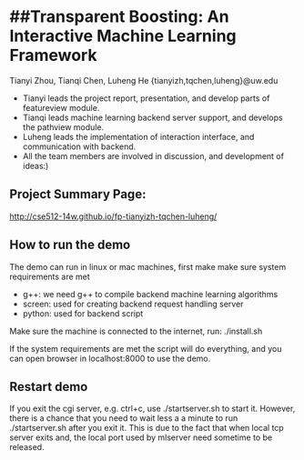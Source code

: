 ##Transparent Boosting: An Interactive Machine Learning Framework
========
Tianyi Zhou, Tianqi Chen, Luheng He {tianyizh,tqchen,luheng}@uw.edu

* Tianyi leads the project report, presentation, and develop parts of featureview module.
* Tianqi leads machine learning backend server support, and develops the pathview module.
* Luheng leads the implementation of interaction interface, and communication with backend.
* All the team members are involved in discussion, and development of ideas:)

## Project Summary Page:
http://cse512-14w.github.io/fp-tianyizh-tqchen-luheng/

## How to run the demo
The demo can run in linux or mac machines, first make make sure system requirements are met
* g++: we need g++ to compile backend machine learning algorithms
* screen: used for creating backend request handling server 
* python: used for backend script

Make sure the machine is connected to the internet, run: 
./install.sh

If the system requirements are met the script will do everything, and you can open browser in localhost:8000 to use the demo.

## Restart demo
If you exit the cgi server, e.g. ctrl+c, use ./startserver.sh to start it. 
However, there is a chance that you need to wait less a a minute to run ./startserver.sh after you exit it.
This is due to the fact that when local tcp server exits and, the local port used by mlserver need sometime to be released.

